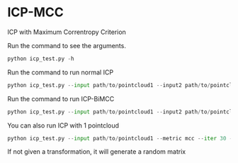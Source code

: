 # ICP-MCC
ICP with Maximum Correntropy Criterion

Run the command to see the arguments.
```python
python icp_test.py -h
```

Run the command to run normal ICP
```python
python icp_test.py --input path/to/pointcloud1 --input2 path/to/pointcloud2 --metric mse --iter 30
```

Run the command to run ICP-BiMCC
```python
python icp_test.py --input path/to/pointcloud1 --input2 path/to/pointcloud2 --metric mcc --iter 30 --bi_dir
```

You can also run ICP with 1 pointcloud
```python
python icp_test.py --input path/to/pointcloud1 --metric mcc --iter 30 --transform matrix
```

If not given a transformation, it will generate a random matrix
